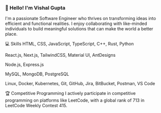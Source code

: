 ### 👋 Hello! I'm Vishal Gupta

<!--
**vishalg1234/vishalg1234** is a ✨ _special_ ✨ repository because its `README.md` (this file) appears on your GitHub profile.

Here are some ideas to get you started:

- 🔭 I’m currently working on ...
- 🌱 I’m currently learning ...
- 👯 I’m looking to collaborate on ...
- 🤔 I’m looking for help with ...
- 💬 Ask me about ...
- 📫 How to reach me: ...
- 😄 Pronouns: ...
- ⚡ Fun fact: ...
-->
I'm a passionate Software Engineer who thrives on transforming ideas into efficient and functional realities. I enjoy collaborating with like-minded individuals to build meaningful solutions that can make the world a better place.



💻 Skills
HTML, CSS, JavaScript, TypeScript, C++, Rust, Python

React.js, Next.js, TailwindCSS, Material UI, AntDesigns

Node.js, Express.js

MySQL, MongoDB, PostgreSQL


Linux, Docker, Kubernetes, Git, GitHub, Jira, BitBucket, Postman, VS Code


🏆 Competitive Programming
I actively participate in competitive programming on platforms like LeetCode, with a global rank of 713 in LeetCode Weekly Contest 415.

